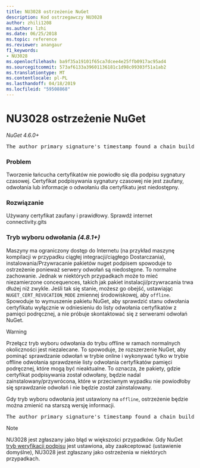 ```yaml
---
title: NU3028 ostrzeżenie NuGet
description: Kod ostrzegawczy NU3028
author: zhili1208
ms.author: lzhi
ms.date: 06/25/2018
ms.topic: reference
ms.reviewer: anangaur
f1_keywords:
- NU3028
ms.openlocfilehash: ba9f35a19101f65ca7dcee4e25ffb0917ac95ad4
ms.sourcegitcommit: 573af6133a39601136181c1d98c09303f51a1ab2
ms.translationtype: MT
ms.contentlocale: pl-PL
ms.lasthandoff: 04/18/2019
ms.locfileid: "59508868"
---
```

# <a name="nuget-warning-nu3028"></a>NU3028 ostrzeżenie NuGet

*NuGet 4.6.0+*

<pre>The author primary signature's timestamp found a chain building issue: The revocation function was unable to check revocation because the revocation server could not be reached. For more information, visit https://aka.ms/certificateRevocationMode</pre>

### <a name="issue"></a>Problem
Tworzenie łańcucha certyfikatów nie powiodło się dla podpisu sygnatury czasowej. Certyfikat podpisywania sygnatury czasowej nie jest zaufany, odwołania lub informacje o odwołaniu dla certyfikatu jest niedostępny.

### <a name="solution"></a>Rozwiązanie
Używany certyfikat zaufany i prawidłowy. Sprawdź internet connectivity.gits

### <a name="revocation-check-mode-481"></a>Tryb wyboru odwołania *(4.8.1+)*
Maszyny ma ograniczony dostęp do Internetu (na przykład maszynę kompilacji w przypadku ciągłej integracji/ciągłego Dostarczania), instalowania/Przywracanie pakietów nuget podpisem spowoduje to ostrzeżenie ponieważ serwery odwołań są niedostępne. To normalne zachowanie.
Jednak w niektórych przypadkach może to mieć niezamierzone concequences, takich jak pakiet instalacji/przywracania trwa dłużej niż zwykle. Jeśli tak się stanie, możesz go obejść, ustawiając `NUGET_CERT_REVOCATION_MODE` zmiennej środowiskowej, aby `offline`. Spowoduje to wymuszenie pakietu NuGet, aby sprawdzić stanu odwołania certyfikatu wyłącznie w odniesieniu do listy odwołania certyfikatów z pamięci podręcznej, a nie próbuje skontaktować się z serwerami odwołań NuGet.

> [!Warning]
> Przełącz tryb wyboru odwołania do trybu offline w ramach normalnych okoliczności jest niezalecane. To spowoduje, że rozszerzenie NuGet, aby pominąć sprawdzanie odwołań w trybie online i wykonywać tylko w trybie offline odwołania sprawdzenie listy odwołania certyfikatów pamięci podręcznej, które mogą być nieaktualne. To oznacza, że pakiety, gdzie certyfikat podpisywania został odwołany, będzie nadal zainstalowany/przywrócona, które w przeciwnym wypadku nie powiodłoby się sprawdzanie odwołań i nie będzie został zainstalowany.

Gdy tryb wyboru odwołania jest ustawiony na `offline`, ostrzeżenie będzie można zmienić na starszą wersję informacji.

<pre>The author primary signature's timestamp found a chain building issue: The revocation function was unable to check revocation because the certificate is not available in the cached certificate revocation list and NUGET_CERT_REVOCATION_MODE environment variable has been set to offline. For more information, visit https://aka.ms/certificateRevocationMode.</pre>

> [!Note]
> NU3028 jest zgłaszany jako błąd w większości przypadków. Gdy NuGet [tryb weryfikacji podpisu](https://docs.microsoft.com/en-us/nuget/consume-packages/installing-signed-packages#configure-package-signature-requirements) jest ustawiona, aby zaakceptować (ustawienie domyślne), NU3028 jest zgłaszany jako ostrzeżenia w niektórych przypadkach.
